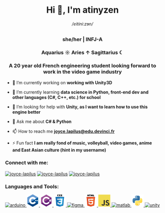 <h1 align="center">Hi 👋, I'm atinyzen</h1>
<h6 align="center">/eitini:zɘn/</h6>
<h3 align="center">she/her | INFJ-A</h3>
<h3 align="center">Aquarius ☼ Aries ↑ Sagittarius ☾</h3>
<h3 align="center">A 20 year old French engineering student looking forward to work in the video game industry</h3>

- 🔭 I’m currently working on **working with Unity3D**

- 🌱 I’m currently learning **data science in Python, front-end dev and other languages (C#, C++, etc.) for school**

- 🤝 I’m looking for help with **Unity, as I want to learn how to use this engine better**

- 💬 Ask me about **C# & Python**

- 📫 How to reach me **joyce.lapilus@edu.devinci.fr**

- ⚡ Fun fact **I am really fond of music, volleyball, video games, anime and East Asian culture (hint in my username)**

<h3 align="left">Connect with me:</h3>
<p align="left">
<a href="https://linkedin.com/in/joyce-lapilus" target="_blank"><img align="center" src="https://raw.githubusercontent.com/rahuldkjain/github-profile-readme-generator/master/src/images/icons/Social/linked-in-alt.svg" alt="joyce-lapilus" height="30" width="40" /></a>
<a href="https://www.hoyolab.com/accountCenter/postList?id=53806856" target="_blank"><img align="center" src="https://static.wikia.nocookie.net/logopedia/images/3/33/HoYoLAB_icon_new.png/revision/latest/scale-to-width-down/250?cb=20220530005712" alt="joyce-lapilus" height="40" width="40" /></a>
<a href="https://atinyzen.itch.io" target="_blank"><img align="center" src="https://static.itch.io/images/itchio-textless-white.svg" alt="joyce-lapilus" height="40" width="40" /></a>

<h3 align="left">Languages and Tools:</h3>
<p align="left"> <a href="https://www.arduino.cc/" target="_blank" rel="noreferrer"> <img src="https://cdn.worldvectorlogo.com/logos/arduino-1.svg" alt="arduino" width="40" height="40"/> </a> <a href="https://www.w3schools.com/cpp/" target="_blank" rel="noreferrer"> <img src="https://raw.githubusercontent.com/devicons/devicon/master/icons/cplusplus/cplusplus-original.svg" alt="cplusplus" width="40" height="40"/> </a> <a href="https://www.w3schools.com/cs/" target="_blank" rel="noreferrer"> <img src="https://raw.githubusercontent.com/devicons/devicon/master/icons/csharp/csharp-original.svg" alt="csharp" width="40" height="40"/> </a> <a href="https://www.w3schools.com/css/" target="_blank" rel="noreferrer"> <img src="https://raw.githubusercontent.com/devicons/devicon/master/icons/css3/css3-original-wordmark.svg" alt="css3" width="40" height="40"/> </a> <a href="https://www.figma.com/" target="_blank" rel="noreferrer"> <img src="https://www.vectorlogo.zone/logos/figma/figma-icon.svg" alt="figma" width="40" height="40"/> </a> <a href="https://www.w3.org/html/" target="_blank" rel="noreferrer"> <img src="https://raw.githubusercontent.com/devicons/devicon/master/icons/html5/html5-original-wordmark.svg" alt="html5" width="40" height="40"/> </a> <a href="https://developer.mozilla.org/en-US/docs/Web/JavaScript" target="_blank" rel="noreferrer"> <img src="https://raw.githubusercontent.com/devicons/devicon/master/icons/javascript/javascript-original.svg" alt="javascript" width="40" height="40"/> </a> <a href="https://www.mathworks.com/" target="_blank" rel="noreferrer"> <img src="https://upload.wikimedia.org/wikipedia/commons/2/21/Matlab_Logo.png" alt="matlab" width="40" height="40"/> </a> <a href="https://www.python.org" target="_blank" rel="noreferrer"> <img src="https://raw.githubusercontent.com/devicons/devicon/master/icons/python/python-original.svg" alt="python" width="40" height="40"/> </a> <a href="https://unity.com/" target="_blank" rel="noreferrer"> <img src="https://www.vectorlogo.zone/logos/unity3d/unity3d-icon.svg" alt="unity" width="40" height="40"/> </a> </p>
